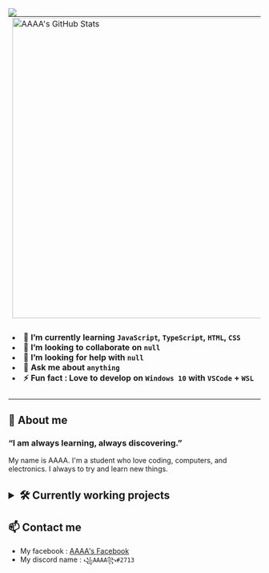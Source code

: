<img align="left" src="https://readme-typing-svg.herokuapp.com?size=40&height=60&lines=Hello%2C+I'm+AAAA+!">
<table>
<tr>
  <td>
    <img align="left" width="600" src="https://github-readme-stats.vercel.app/api?username=Anonymous-AAAA&show_icons=true&theme=radical" title="AAAA's GitHub Stats">
  </td>
  <td rowspan="2"><img align="right" width="300" src="https://github-readme-stats.vercel.app/api/top-langs/?username=Anonymous-AAAA&langs_count=8" title="AAAA's Most Used Languages"></td>
</tr>
<tr>
  <td>
    <h4>
    <li>🌱 I’m currently learning <code>JavaScript</code>, <code>TypeScript</code>, <code>HTML</code>, <code>CSS</code>
    <li>👯 I’m looking to collaborate on <code>null</code></li>
    <li>🤔 I’m looking for help with <code>null</code></li>
    <li>💬 Ask me about <code>anything</code></li>
    <li>⚡ Fun fact : Love to develop on <code>Windows 10</code> with <code>VSCode</code> + <code>WSL</code></li>
    </h4>
  </td>
</tr>
</table>

<div>
  <h2>💙 About me</h2>
  <h3><p>“I am always learning, always discovering.”</p></h3>
  <p>My name is AAAA. I'm a student who love coding, computers, and electronics. I always to try and learn new things.</p>
</div>

<h2>
<details>
  <summary>🛠 Currently working projects</summary>
  <p align="left">
  <p><em>These are my current projects. Some other are not listed here.</em></p>
  <h5>Owned By Me</h5>
  <h6>
  <ul>
    <li><a href="https://github.com/Anonymous-AAAA/AAAA-Discordbot" title="AAAA-Discordbot's GitHub page">AAAA-Discordbot</a> - a discord bot for fetching video game's status.</li>
    <li><a href="https://github.com/Anonymous-AAAA/yoru-Discordbot" title="yoru-Discordbot's GitHub page">yoru-Discordbot</a> - a discord bot that can help prevent scams links.</li>
    <li><a href="https://github.com/Anonymous-AAAA/Spacedesk-Viewer" title="Spacedesk-Viewer's GitHub page">Spacedesk-Viewer</a> - a spacedesk client app that can be used offline.</li>
    <li><a href="https://github.com/Anonymous-AAAA/Computer-Tips" title="Computer-Tips's GitHub page">Computer-Tips</a> - a helpful documentation for Windows 10 users.</li>
  </ul>
  </h6>
  <h5>Frequent Contributor Of</h5>
  <h6>
  <ul>
    <li><a href="https://github.com/TakeUFlab/MdTimetableAPI" title="Mingdao Timetable API's GitHub page">Mingdao Timetable API</a> - an API for mingdao high school's timetable.</li>
    <li><a href="https://github.com/TakeUFlab/md-web" title="md-web's GitHub page">NewMd</a> - a beautiful type of mingdao high school's timetable.</li>
  </ul>
  </h6>
  </p>
</details>
</h2>

## 📫 Contact me
- My facebook : [AAAA's Facebook](https://www.facebook.com/alexandt.liao.90 "AAAA's Facebook")
- My discord name : `꧁AAAA꧂#2713`
